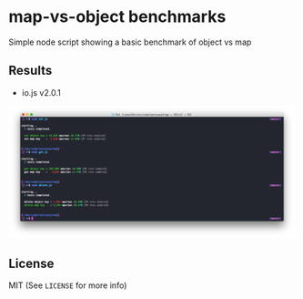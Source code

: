 # map-vs-object benchmarks

Simple node script showing a basic benchmark of object vs map

## Results

- io.js v2.0.1

![Results](https://raw.githubusercontent.com/evanlucas/map-vs-object/master/screenshot.png)


## License

MIT (See `LICENSE` for more info)

